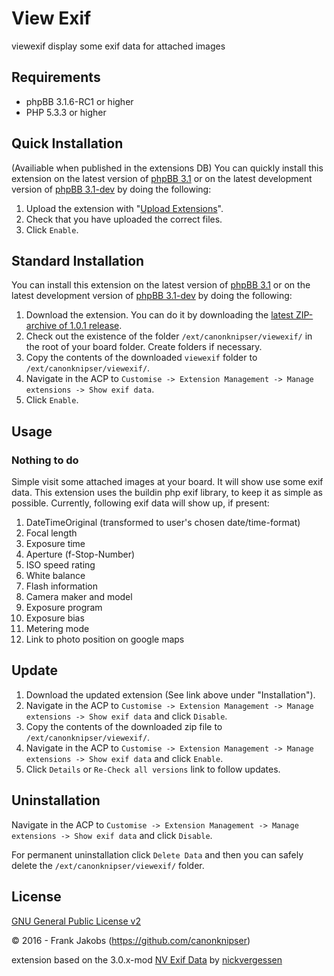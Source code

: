 View Exif
===========
viewexif display some exif data for attached images


## Requirements
* phpBB 3.1.6-RC1 or higher
* PHP 5.3.3 or higher


## Quick Installation
(Availiable when published in the extensions DB)
You can quickly install this extension on the latest version of [phpBB 3.1](https://www.phpbb.com/downloads/) or on the latest development version of [phpBB 3.1-dev](https://github.com/phpbb/phpbb3) by doing the following:

1. Upload the extension with "[Upload Extensions](https://github.com/BoardTools/upload)".
2. Check that you have uploaded the correct files.
3. Click `Enable`.

## Standard Installation
You can install this extension on the latest version of [phpBB 3.1](https://www.phpbb.com/downloads/) or on the latest development version of [phpBB 3.1-dev](https://github.com/phpbb/phpbb3) by doing the following:

1. Download the extension. You can do it by downloading the [latest ZIP-archive of 1.0.1 release](http://download.canonknipser.com/canonknipser_viewexif_1_0_1.zip).
2. Check out the existence of the folder `/ext/canonknipser/viewexif/` in the root of your board folder. Create folders if necessary.
3. Copy the contents of the downloaded `viewexif` folder to `/ext/canonknipser/viewexif/`.
4. Navigate in the ACP to `Customise -> Extension Management -> Manage extensions -> Show exif data`.
5. Click `Enable`.

## Usage
### Nothing to do
Simple visit some attached images at your board. It will show use some exif data.
This extension uses the buildin php exif library, to keep it as simple as possible.
Currently, following exif data will show up, if present:

1. DateTimeOriginal (transformed to user's chosen date/time-format)
2. Focal length
3. Exposure time
4. Aperture (f-Stop-Number)
5. ISO speed rating
6. White balance
7. Flash information
8. Camera maker and model
9. Exposure program
10. Exposure bias
11. Metering mode
12. Link to photo position on google maps


## Update
1. Download the updated extension (See link above under "Installation").
2. Navigate in the ACP to `Customise -> Extension Management -> Manage extensions -> Show exif data` and click `Disable`.
3. Copy the contents of the downloaded zip file  to `/ext/canonknipser/viewexif/`.
4. Navigate in the ACP to `Customise -> Extension Management -> Manage extensions -> Show exif data` and click `Enable`.
5. Click `Details` or `Re-Check all versions` link to follow updates.

## Uninstallation
Navigate in the ACP to `Customise -> Extension Management -> Manage extensions -> Show exif data` and click `Disable`.

For permanent uninstallation click `Delete Data` and then you can safely delete the `/ext/canonknipser/viewexif/` folder.

## License
[GNU General Public License v2](http://opensource.org/licenses/GPL-2.0)

© 2016 - Frank Jakobs (https://github.com/canonknipser)

extension based on the 3.0.x-mod [NV Exif Data](https://www.phpbb.com/community/viewtopic.php?t=1107475) by [nickvergessen](https://www.phpbb.com/community/memberlist.php?mode=viewprofile&u=315319) 
